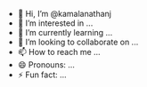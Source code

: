 - 👋 Hi, I’m @kamalanathanj
- 👀 I’m interested in ...
- 🌱 I’m currently learning ...
- 💞️ I’m looking to collaborate on ...
- 📫 How to reach me ...
- 😄 Pronouns: ...
- ⚡ Fun fact: ...

<!---
willamj/willamj is a ✨ special ✨ repository because its `README.md` (this file) appears on your GitHub profile.
You can click the Preview link to take a look at your changes.
--->
